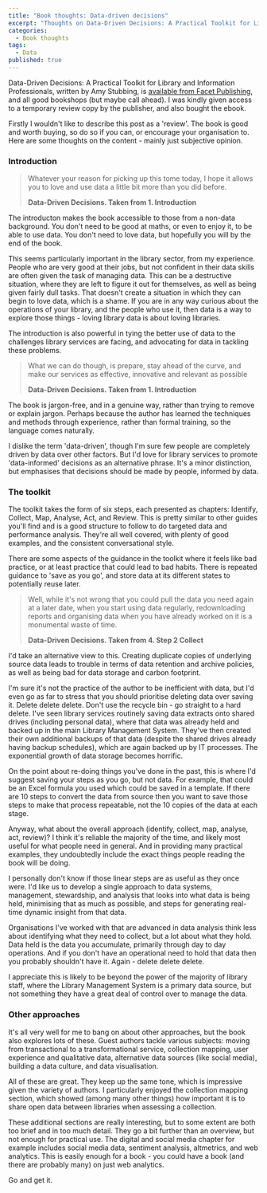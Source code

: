 ```yaml
---
title: "Book thoughts: Data-driven decisions"
excerpt: "Thoughts on Data-Driven Decisions: A Practical Toolkit for Library and Information Professionals"
categories:
  - Book thoughts
tags:
  - Data
published: true
---
```


Data-Driven Decisions: A Practical Toolkit for Library and Information Professionals, written by Amy Stubbing, is [available from Facet Publishing](https://www.facetpublishing.co.uk/page/detail/data-driven-decisions/?k=9781783304783), and all good bookshops (but maybe call ahead). I was kindly given access to a temporary review copy by the publisher, and also bought the ebook.

Firstly I wouldn't like to describe this post as a 'review'. The book is good and worth buying, so do so if you can, or encourage your organisation to. Here are some thoughts on the content - mainly just subjective opinion.

### Introduction

> Whatever your reason for picking up this tome today, I hope it allows you to love and use data a little bit more than you did before.
>
> **Data-Driven Decisions. Taken from 1. Introduction**

The introducton makes the book accessible to those from a non-data background. You don't need to be good at maths, or even to enjoy it, to be able to use data. You don't need to love data, but hopefully you will by the end of the book.

This seems particularly important in the library sector, from my experience. People who are very good at their jobs, but not confident in their data skills are often given the task of managing data. This can be a destructive situation, where they are left to figure it out for themselves, as well as being given fairly dull tasks. That doesn't create a situation in which they can begin to love data, which is a shame. If you are in any way curious about the operations of your library, and the people who use it, then data is a way to explore those things - loving library data is about loving libraries.

The introduction is also powerful in tying the better use of data to the challenges library services are facing, and advocating for data in tackling these problems.

> What we can do though, is prepare, stay ahead of the curve, and make our services as effective, innovative and relevant as possible
>
> **Data-Driven Decisions. Taken from 1. Introduction**

The book is jargon-free, and in a genuine way, rather than trying to remove or explain jargon. Perhaps because the author has learned the techniques and methods through experience, rather than formal training, so the language comes naturally.

I dislike the term 'data-driven', though I'm sure few people are completely driven by data over other factors. But I'd love for library services to promote 'data-informed' decisions as an alternative phrase. It's a minor distinction, but emphasises that decisions should be made by people, informed by data.

### The toolkit

The toolkit takes the form of six steps, each presented as chapters: Identify, Collect, Map, Analyse, Act, and Review. This is pretty similar to other guides you'll find and is a good structure to follow to do targeted data and performance analysis. They're all well covered, with plenty of good examples, and the consistent conversational style.

There are some aspects of the guidance in the toolkit where it feels like bad practice, or at least practice that could lead to bad habits. There is repeated guidance to 'save as you go', and store data at its different states to potentially reuse later.

> Well, while it's not wrong that you could pull the data you need again at a later date, when you start using data regularly, redownloading reports and organising data when you have already worked on it is a monumental waste of time.
>
> **Data-Driven Decisions. Taken from 4. Step 2 Collect**

I'd take an alternative view to this. Creating duplicate copies of underlying source data leads to trouble in terms of data retention and archive policies, as well as being bad for data storage and carbon footprint.

I'm sure it's not the practice of the author to be inefficient with data, but I'd even go as far to stress that you should prioritise deleting data over saving it. Delete delete delete. Don't use the recycle bin - go straight to a hard delete. I've seen library services routinely saving data extracts onto shared drives (including personal data), where that data was already held and backed up in the main Library Management System. They've then created their own additional backups of that data (despite the shared drives already having backup schedules), which are again backed up by IT processes. The exponential growth of data storage becomes horrific.

On the point about re-doing things you've done in the past, this is where I'd suggest saving your steps as you go, but not data. For example, that could be an Excel formula you used which could be saved in a template. If there are 10 steps to convert the data from source then you want to save those steps to make that process repeatable, not the 10 copies of the data at each stage.

Anyway, what about the overall approach (identify, collect, map, analyse, act, review)? I think it's reliable the majority of the time, and likely most useful for what people need in general. And in providing many practical examples, they undoubtedly include the exact things people reading the book will be doing.

I personally don't know if those linear steps are as useful as they once were. I'd like us to develop a single approach to data systems, management, stewardship, and analysis that looks into what data is being held, minimising that as much as possible, and steps for generating real-time dynamic insight from that data.

Organisations I've worked with that are advanced in data analysis think less about identifying what they need to collect, but a lot about what they hold. Data held is the data you accumulate, primarily through day to day operations. And if you don't have an operational need to hold that data then you probably shouldn't have it. Again - delete delete delete.

I appreciate this is likely to be beyond the power of the majority of library staff, where the Library Management System is a primary data source, but not something they have a great deal of control over to manage the data.

### Other approaches

It's all very well for me to bang on about other approaches, but the book also explores lots of these. Guest authors tackle various subjects: moving from transactional to a transformational service, collection mapping, user experience and qualitative data, alternative data sources (like social media), building a data culture, and data visualisation.

All of these are great. They keep up the same tone, which is impressive given the variety of authors. I particularly enjoyed the collection mapping section, which showed (among many other things) how important it is to share open data between libraries when assessing a collection.

These additional sections are really interesting, but to some extent are both too brief and in too much detail. They go a bit further than an overview, but not enough for practical use. The digital and social media chapter for example includes social media data, sentiment analysis, altmetrics, and web analytics. This is easily enough for a book - you could have a book (and there are probably many) on just web analytics.

Go and get it.
